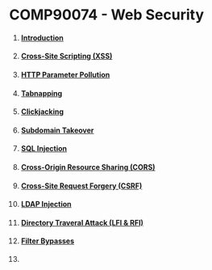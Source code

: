 # COMP90074 - Web Security



1. #### [Introduction](https://github.com/LOOP115/COMP90074_Notes/blob/main/01-Introduction.md)

2. #### [Cross-Site Scripting (XSS)](https://github.com/LOOP115/COMP90074_Notes/blob/main/02-XSS.md)

3. #### [HTTP Parameter Pollution](https://github.com/LOOP115/COMP90074_Notes/blob/main/03-HTTP%20Parameter%20Pollution.md)

4. #### [Tabnapping](https://github.com/LOOP115/COMP90074_Notes/blob/main/04-Tabnapping.md)

5. #### [Clickjacking](https://github.com/LOOP115/COMP90074_Notes/blob/main/05-Clickjacking.md)

6. #### [Subdomain Takeover](https://github.com/LOOP115/COMP90074_Notes/blob/main/06-Subdomain%20Takeovers.md)

7. #### [SQL Injection](https://github.com/LOOP115/COMP90074_Notes/blob/main/07-SQL%20Injection.md)

8. #### [Cross-Origin Resource Sharing (CORS)](https://github.com/LOOP115/COMP90074_Notes/blob/main/08-CORS.md)

9. #### [Cross-Site Request Forgery (CSRF)](https://github.com/LOOP115/COMP90074_Notes/blob/main/09-CSRF.md)

10. #### [LDAP Injection](https://github.com/LOOP115/COMP90074_Notes/blob/main/10-LDAP%20Injection.md)

11. #### [Directory Traveral Attack (LFI & RFI)](https://github.com/LOOP115/COMP90074_Notes/blob/main/11-LFI%20%26%20RFI.md)

12. #### [Filter Bypasses](https://github.com/LOOP115/COMP90074_Notes/blob/main/12-Filter%20Bypasses.md)

13. 

